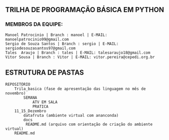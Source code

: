 ## TRILHA DE PROGRAMAÇÃO BÁSICA EM PYTHON

### MEMBROS DA EQUIPE:
    Manoel Patrocinio | Branch : manoel | E-MAIL: manoelpatrocinio99@gmail.com
    Sergio de Souza Santos | Branch : sergio | E-MAIL: sergiodesouzasantos97@gmail.com
    Tales  Araujo | Branch : tales | E-MAIL: talesaraujo18@gmail.com
    Vitor Sousa | Branch : Vitor | E-MAIL: vitor.pereira@cepedi.org.br

## ESTRUTURA DE PASTAS
    REPOSITÓRIO
        Trila_basica (fase de apresentação das linguagem no mês de novembro)
            SEMANA
                ATV EM SALA
                PRATICA
        11_15_Dezembro
            datafruta (ambiente virtual com ananconda)
            docs
             README.md (arquivo com orientação de criação do ambiente virtual)
        README.md 
